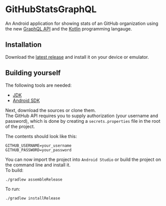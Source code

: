 # GitHubStatsGraphQL

An Android application for showing stats of an GitHub organization using the new [GraphQL API](https://developer.github.com/early-access/graphql/) and the [Kotlin](https://kotlinlang.org/) programming langauge.

## Installation

Download the [latest release](https://github.com/KSWE-2016-17/GitHubStatsGraphQL/releases/latest) and install it on your device or emulator.

## Building yourself

The following tools are needed:

- [JDK](http://www.oracle.com/technetwork/java/javase/downloads/index-jsp-138363.html)
- [Android SDK](https://developer.android.com/studio/index.html)

Next, download the sources or clone them.<br>
The GitHub API requires you to supply authorization (your username and password), which is done by creating a `secrets.properties` file in the root of the project.

The contents should look like this:

```
GITHUB_USERNAME=your_username
GITHUB_PASSWORD=your_password
```

You can now import the project into `Android Studio` or build the project on the command line and install it.<br>
To build:

```shell
./gradlew assembleRelease
```

To run:

```shell
./gradlew installRelease
```
